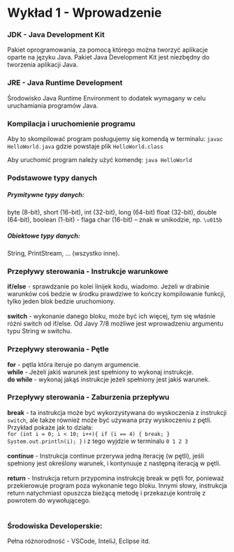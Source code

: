 # Wykład 1 - Wprowadzenie

### JDK - Java Development Kit
Pakiet oprogramowania, za pomocą którego można tworzyć aplikacje oparte na języku Java. Pakiet Java Development Kit jest niezbędny do tworzenia aplikacji Java.

### JRE - Java Runtime Development
Środowisko Java Runtime Environment to dodatek wymagany w celu uruchamiania programów Java.

### Kompilacja i uruchomienie programu
Aby to skompilować program posługujemy się komendą w terminalu: `javac HelloWorld.java` gdzie powstaje plik `HelloWorld.class`

Aby uruchomić program należy użyć komendę: `java HelloWorld`

### Podstawowe typy danych
##### Prymitywne typy danych:

byte (8-bit), short (16-bit), int (32-bit), long (64-bit)
float (32-bit), double (64-bit),
boolean (1-bit) - flaga
char (16-bit) – znak w unikodzie, np. `\u015b`

##### Obiektowe typy danych:

String, PrintStream, ... (wszystko inne).

### Przepływy sterowania - Instrukcje warunkowe
__if/else__ - sprawdzanie po kolei linijek kodu, wiadomo. Jeżeli w drabinie warunków coś bedzie w środku prawdziwe to kończy kompilowanie funkcji, tylko jeden blok bedzie uruchomiony. </br></br>
__switch__ - wykonanie danego bloku, może być ich więcej, tym się właśnie różni switch od if/else. Od Javy 7/8 możliwe jest wprowadzeniu argumentu typu String w switchu.</br>
### Przepływy sterowania - Pętle
__for__ - pętla która iteruje po danym argumencie.</br>
__while__ - Jeżeli jakiś warunek jest spełniony to wykonaj instrukcje.</br>
__do while__ - wykonaj jakąś instrukcje jeżeli spełniony jest jakiś warunek. </br>
### Przepływy sterowania - Zaburzenia przepływu
__break__ - ta instrukcja może być wykorzystywana do wyskoczenia z instrukcji `switch`, ale takze również może być używana przy wyskoczeniu z pętli. Przykład pokaże jak to działa: </br>
`for (int i = 0; i < 10; i++){
    if (i == 4) {
        break;
    }
    System.out.println(i);
}` i z tego wyjdzie w terminalu `0 1 2 3` </br> </br>
__continue__ - Instrukcja continue przerywa jedną iterację (w pętli), jeśli spełniony jest określony warunek, i kontynuuje z następną iteracją w pętli. </br> </br>
__return__ - Instrukcja return przypomina instrukcję break w pętli for, ponieważ przekierowuje program poza wykonanie tego bloku. Innymi słowy, instrukcja return natychmiast opuszcza bieżącą metodę i przekazuje kontrolę z powrotem do wywołującego. </br></br>

### Środowiska Developerskie:
Pełna różnorodność - VSCode, InteliJ, Eclipse itd.


